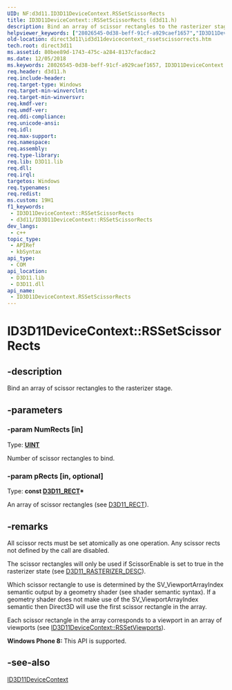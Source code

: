```yaml
---
UID: NF:d3d11.ID3D11DeviceContext.RSSetScissorRects
title: ID3D11DeviceContext::RSSetScissorRects (d3d11.h)
description: Bind an array of scissor rectangles to the rasterizer stage. (ID3D11DeviceContext.RSSetScissorRects)
helpviewer_keywords: ["28026545-0d38-beff-91cf-a929caef1657","ID3D11DeviceContext interface [Direct3D 11]","RSSetScissorRects method","ID3D11DeviceContext.RSSetScissorRects","ID3D11DeviceContext::RSSetScissorRects","RSSetScissorRects","RSSetScissorRects method [Direct3D 11]","RSSetScissorRects method [Direct3D 11]","ID3D11DeviceContext interface","d3d11/ID3D11DeviceContext::RSSetScissorRects","direct3d11.id3d11devicecontext_rssetscissorrects"]
old-location: direct3d11\id3d11devicecontext_rssetscissorrects.htm
tech.root: direct3d11
ms.assetid: 80bee89d-1743-475c-a284-8137cfacdac2
ms.date: 12/05/2018
ms.keywords: 28026545-0d38-beff-91cf-a929caef1657, ID3D11DeviceContext interface [Direct3D 11],RSSetScissorRects method, ID3D11DeviceContext.RSSetScissorRects, ID3D11DeviceContext::RSSetScissorRects, RSSetScissorRects, RSSetScissorRects method [Direct3D 11], RSSetScissorRects method [Direct3D 11],ID3D11DeviceContext interface, d3d11/ID3D11DeviceContext::RSSetScissorRects, direct3d11.id3d11devicecontext_rssetscissorrects
req.header: d3d11.h
req.include-header: 
req.target-type: Windows
req.target-min-winverclnt: 
req.target-min-winversvr: 
req.kmdf-ver: 
req.umdf-ver: 
req.ddi-compliance: 
req.unicode-ansi: 
req.idl: 
req.max-support: 
req.namespace: 
req.assembly: 
req.type-library: 
req.lib: D3D11.lib
req.dll: 
req.irql: 
targetos: Windows
req.typenames: 
req.redist: 
ms.custom: 19H1
f1_keywords:
 - ID3D11DeviceContext::RSSetScissorRects
 - d3d11/ID3D11DeviceContext::RSSetScissorRects
dev_langs:
 - c++
topic_type:
 - APIRef
 - kbSyntax
api_type:
 - COM
api_location:
 - D3D11.lib
 - D3D11.dll
api_name:
 - ID3D11DeviceContext.RSSetScissorRects
---
```


# ID3D11DeviceContext::RSSetScissorRects


## -description

Bind an array of scissor rectangles to the rasterizer stage.

## -parameters

### -param NumRects [in]

Type: <b><a href="/windows/desktop/WinProg/windows-data-types">UINT</a></b>

Number of scissor rectangles to bind.

### -param pRects [in, optional]

Type: <b>const <a href="/windows/desktop/direct3d11/d3d11-rect">D3D11_RECT</a>*</b>

An array of scissor rectangles (see <a href="/windows/desktop/direct3d11/d3d11-rect">D3D11_RECT</a>).

## -remarks

All scissor rects must be set atomically as one operation. Any scissor rects not defined by the call are disabled.

The scissor rectangles will only be used if ScissorEnable is set to true in the rasterizer state (see <a href="/windows/desktop/api/d3d11/ns-d3d11-d3d11_rasterizer_desc">D3D11_RASTERIZER_DESC</a>).
        

Which scissor rectangle to use is determined by the SV_ViewportArrayIndex semantic output by a geometry shader (see shader semantic syntax). If a geometry shader does not make use of the SV_ViewportArrayIndex semantic then Direct3D will use the first scissor rectangle in the array.

Each scissor rectangle in the array corresponds to a viewport in an array of viewports (see <a href="/windows/desktop/api/d3d11/nf-d3d11-id3d11devicecontext-rssetviewports">ID3D11DeviceContext::RSSetViewports</a>).
        

<b>Windows Phone 8:
        </b> This API is supported.

## -see-also

<a href="/windows/desktop/api/d3d11/nn-d3d11-id3d11devicecontext">ID3D11DeviceContext</a>
